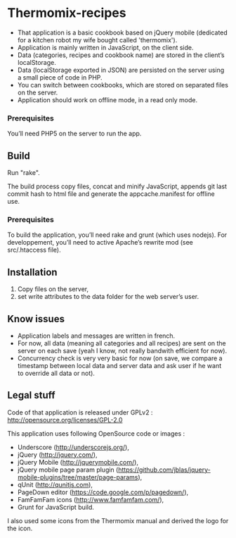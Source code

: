 # Thermomix-recipes

- That application is a basic cookbook based on jQuery mobile (dedicated for a kitchen robot my wife bought called 'thermomix').
- Application is mainly written in JavaScript, on the client side.
- Data (categories, recipes and cookbook name) are stored in the client’s localStorage.
- Data (localStorage exported in JSON) are persisted on the server using a small piece of code in PHP.
- You can switch between cookbooks, which are stored on separated files on the server.
- Application should work on offline mode, in a read only mode.

### Prerequisites

You’ll need PHP5 on the server to run the app.

## Build

Run "rake".

The build process copy files, concat and minify JavaScript, appends git last commit hash to html file and generate the appcache.manifest for offline use.

### Prerequisites

To build the application, you’ll need rake and grunt (which uses nodejs).
For developpement, you’ll need to active Apache’s rewrite mod (see src/.htaccess file).

## Installation

1. Copy files on the server,
2. set write attributes to the data folder for the web server’s user.

## Know issues

- Application labels and messages are written in french.
- For now, all data (meaning all categories and all recipes) are sent on the server on each save (yeah I know, not really bandwith efficient for now).
- Concurrency check is very very basic for now (on save, we compare a timestamp between local data and server data and ask user if he want to override all data or not).

## Legal stuff

Code of that application is released under GPLv2 : http://opensource.org/licenses/GPL-2.0

This application uses following OpenSource code or images : 
- Underscore (http://underscorejs.org/), 
- jQuery (http://jquery.com/), 
- jQuery Mobile (http://jquerymobile.com/), 
- jQuery mobile page param plugin (https://github.com/jblas/jquery-mobile-plugins/tree/master/page-params),
- qUnit (http://qunitjs.com),
- PageDown editor (https://code.google.com/p/pagedown/),
- FamFamFam icons (http://www.famfamfam.com/),
- Grunt for JavaScript build.

I also used some icons from the Thermomix manual and derived the logo for the icon.
